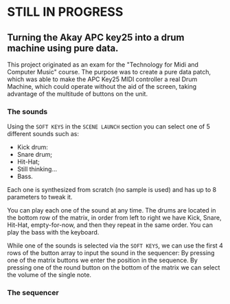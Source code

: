 # STILL IN PROGRESS


## Turning the Akay APC key25 into a drum machine using pure data.

This project originated as an exam for the "Technology for Midi and Computer Music" course.
The purpose was to create a pure data patch, which was able to make the APC Key25 MIDI controller a real Drum Machine, which could operate without the aid of the screen, taking advantage of the multitude of buttons on the unit.

### The sounds

Using the `SOFT KEYS` in the `SCENE LAUNCH` section you can select one of 5 different sounds such as:

* Kick drum:
* Snare drum;
* Hit-Hat;
* Still thinking...
* Bass.

Each one is synthesized from scratch (no sample is used) and has up to 8 parameters to tweak it.

You can play each one of the sound at any time. 
The drums are located in the bottom row of the matrix, in order from left to right we have Kick, Snare, Hit-Hat, empty-for-now, and then they repeat in the same order.
You can play the bass with the keyboard.

While one of the sounds is selected via the `SOFT KEYS`, we can use the first 4 rows of the button array to input the sound in the sequencer:
By pressing one of the matrix buttons we enter the position in the sequence.
By pressing one of the round button on the bottom of the matrix we can select the volume of the single note.

### The sequencer
